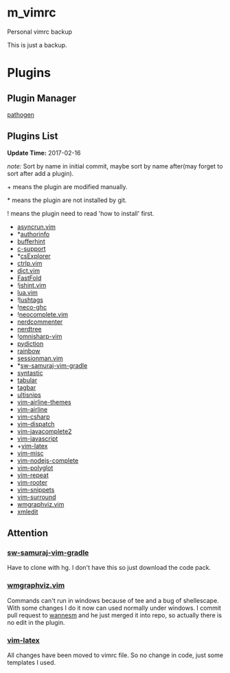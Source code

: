 # m_vimrc #

Personal vimrc backup

This is just a backup.

# Plugins #

## Plugin Manager ##

[pathogen](https://github.com/tpope/vim-pathogen)

## Plugins List ##

**Update Time:** 2017-02-16

*note:* Sort by name in initial commit,
maybe sort by name after(may forget to sort after add a plugin).

\+ means the plugin are modified manually.

\* means the plugin are not installed by git.

\! means the plugin need to read 'how to install' first.

* [asyncrun.vim](https://github.com/skywind3000/asyncrun.vim.git)
* \*[authorinfo](https://github.com/dantezhu/authorinfo.git)
* [bufferhint](https://github.com/bsdelf/bufferhint.git)
* [c-support](https://github.com/WolfgangMehner/c-support.git)
* \*[csExplorer](https://github.com/scwbin/csExplorer)
* [ctrlp.vim](https://github.com/ctrlpvim/ctrlp.vim)
* [dict.vim](https://github.com/iamcco/dict.vim.git)
* [FastFold](https://github.com/Konfekt/FastFold.git)
* \![jshint.vim](https://github.com/walm/jshint.vim.git)
* [lua.vim](https://github.com/vim-scripts/lua.vim.git)
* \![lushtags](https://github.com/bitc/lushtags.git)
* \![neco-ghc](https://github.com/eagletmt/neco-ghc)
* \![neocomplete.vim](https://github.com/Shougo/neocomplete.vim.git)
* [nerdcommenter](https://github.com/scrooloose/nerdcommenter.git)
* [nerdtree](https://github.com/scrooloose/nerdtree.git)
* \![omnisharp-vim](https://github.com/OmniSharp/omnisharp-vim.git)
* [pydiction](https://github.com/rkulla/pydiction.git)
* [rainbow](https://github.com/luochen1990/rainbow.git)
* [sessionman.vim](https://github.com/vim-scripts/sessionman.vim.git)
* \*[sw-samuraj-vim-gradle](https://bitbucket.org/sw-samuraj/vim-gradle)
* [syntastic](https://github.com/vim-syntastic/syntastic.git)
* [tabular](https://github.com/godlygeek/tabular.git)
* [tagbar](https://github.com/majutsushi/tagbar.git)
* [ultisnips](https://github.com/SirVer/ultisnips)
* [vim-airline-themes](https://github.com/vim-airline/vim-airline-themes.git)
* [vim-airline](https://github.com/vim-airline/vim-airline.git)
* [vim-csharp](https://github.com/OrangeT/vim-csharp.git)
* [vim-dispatch](https://github.com/tpope/vim-dispatch)
* [vim-javacomplete2](https://github.com/artur-shaik/vim-javacomplete2.git)
* [vim-javascript](https://github.com/pangloss/vim-javascript.git)
* \+[vim-latex](https://github.com/vim-latex/vim-latex.git)
* [vim-misc](https://github.com/xolox/vim-misc.git)
* [vim-nodejs-complete](https://github.com/myhere/vim-nodejs-complete.git)
* [vim-polyglot](https://github.com/sheerun/vim-polyglot.git)
* [vim-repeat](https://github.com/tpope/vim-repeat.git)
* [vim-rooter](https://github.com/airblade/vim-rooter.git)
* [vim-snippets](https://github.com/honza/vim-snippets.git)
* [vim-surround](https://github.com/tpope/vim-surround.git)
* [wmgraphviz.vim](https://github.com/wannesm/wmgraphviz.vim)
* [xmledit](https://github.com/sukima/xmledit.git)

## Attention ##

### [sw-samuraj-vim-gradle](https://bitbucket.org/sw-samuraj/vim-gradle) ###

Have to clone with hg.
I don't have this so just download the code pack.

### [wmgraphviz.vim](https://github.com/wannesm/wmgraphviz.vim) ###

Commands can't run in windows because of tee and a bug of shellescape.
With some changes I do it now can used normally under windows.
I commit pull request to [wannesm](https://github.com/wannesm) and he just merged it into repo,
so actually there is no edit in the plugin.

### [vim-latex](https://github.com/vim-latex/vim-latex.git) ###

All changes have been moved to vimrc file.
So no change in code,
just some templates I used.
